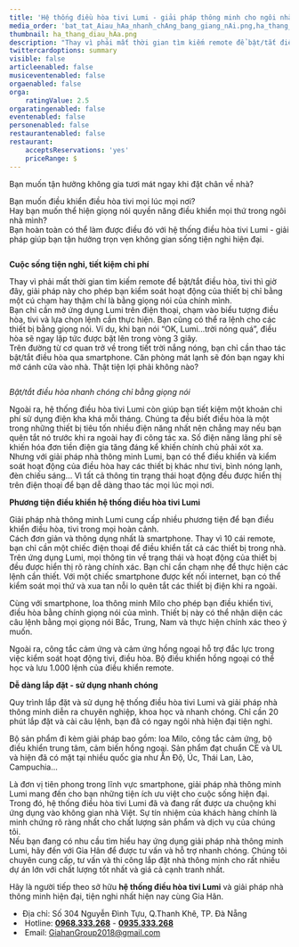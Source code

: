 ```yaml
---
title: 'Hệ thống điều hòa tivi Lumi - giải pháp thông minh cho ngôi nhà của bạn'
media_order: 'bat_tat_Aiau_hAa_nhanh_chAng_bang_giang_nAi.png,ha_thang_diau_hAa.png'
thumbnail: ha_thang_diau_hAa.png
description: "Thay vì phải mất thời gian tìm kiếm remote để bật/tắt điều hòa, tivi thì giờ đây, giải pháp này cho phép bạn kiểm soát hoạt động của thiết bị chỉ bằng một cú chạm hay thậm chí là bằng giọng nói của chính mình. \r\nBạn chỉ cần mở ứng dụng Lumi trên điện thoại, chạm vào biểu tượng điều hòa, tivi và lựa chọn lệnh cần thực hiện."
twittercardoptions: summary
visible: false
articleenabled: false
musiceventenabled: false
orgaenabled: false
orga:
    ratingValue: 2.5
orgaratingenabled: false
eventenabled: false
personenabled: false
restaurantenabled: false
restaurant:
    acceptsReservations: 'yes'
    priceRange: $
---
```


<p>Bạn muốn tận hưởng kh&ocirc;ng gia tươi m&aacute;t ngay khi đặt ch&acirc;n về nh&agrave;?&nbsp;</p>
<p>Bạn muốn điều khiển điều h&ograve;a tivi mọi l&uacute;c mọi nơi?<br />Hay bạn muốn thể hiện giọng n&oacute;i quyền năng điều khiển mọi thứ trong ng&ocirc;i nh&agrave; m&igrave;nh?<br />Bạn ho&agrave;n to&agrave;n c&oacute; thể l&agrave;m được điều đ&oacute; với hệ thống điều h&ograve;a tivi Lumi - giải ph&aacute;p gi&uacute;p bạn tận hưởng trọn vẹn kh&ocirc;ng gian sống tiện nghi hiện đại.</p>
<p><img src="/newv1/tu-van-giai-phap/he-thong-dieu-hoa-tivi-lumi-giai-phap-thong-minh-cho-ngoi-nha-cua-ban/ha_thang_diau_hAa.png" alt="" /></p>
<p><strong>Cuộc sống tiện nghi, tiết kiệm chi ph&iacute;</strong></p>
<p>Thay v&igrave; phải mất thời gian t&igrave;m kiếm remote để bật/tắt điều h&ograve;a, tivi th&igrave; giờ đ&acirc;y, giải ph&aacute;p n&agrave;y cho ph&eacute;p bạn kiểm so&aacute;t hoạt động của thiết bị chỉ bằng một c&uacute; chạm hay thậm ch&iacute; l&agrave; bằng giọng n&oacute;i của ch&iacute;nh m&igrave;nh.&nbsp;<br />Bạn chỉ cần mở ứng dụng Lumi tr&ecirc;n điện thoại, chạm v&agrave;o biểu tượng điều h&ograve;a, tivi v&agrave; lựa chọn lệnh cần thực hiện. Bạn cũng c&oacute; thể ra lệnh cho c&aacute;c thiết bị bằng giọng n&oacute;i. V&iacute; dụ, khi bạn n&oacute;i &ldquo;OK, Lumi...trời n&oacute;ng qu&aacute;&rdquo;, điều h&ograve;a sẽ ngay lập tức được bật l&ecirc;n trong v&ograve;ng 3 gi&acirc;y.&nbsp;<br />Tr&ecirc;n đường từ cơ quan trở về trong tiết trời nắng n&oacute;ng, bạn chỉ cần thao t&aacute;c bật/tắt điều h&ograve;a qua smartphone. Căn ph&ograve;ng m&aacute;t lạnh sẽ đ&oacute;n bạn ngay khi mở c&aacute;nh cửa v&agrave;o nh&agrave;. Thật tiện lợi phải kh&ocirc;ng n&agrave;o?</p>
<p><img src="/newv1/tu-van-giai-phap/he-thong-dieu-hoa-tivi-lumi-giai-phap-thong-minh-cho-ngoi-nha-cua-ban/bat_tat_Aiau_hAa_nhanh_chAng_bang_giang_nAi.png" alt="" /></p>
<p><em>Bật/tắt điều h&ograve;a nhanh ch&oacute;ng chỉ bằng giọng n&oacute;i</em></p>
<p>Ngo&agrave;i ra, hệ thống điều h&ograve;a tivi Lumi c&ograve;n gi&uacute;p bạn tiết kiệm một khoản chi ph&iacute; sử dụng điện kha kh&aacute; mỗi th&aacute;ng. Ch&uacute;ng ta đều biết điều h&ograve;a l&agrave; một trong những thiết bị ti&ecirc;u tốn nhiều điện năng nhất n&ecirc;n chẳng may nếu bạn qu&ecirc;n tắt n&oacute; trước khi ra ngo&agrave;i hay đi c&ocirc;ng t&aacute;c xa. Số điện năng l&atilde;ng ph&iacute; sẽ khiến h&oacute;a đơn tiền điện gia tăng đ&aacute;ng kể khiến ch&iacute;nh chủ phải x&oacute;t xa. Nhưng với giải ph&aacute;p nh&agrave; th&ocirc;ng minh Lumi, bạn c&oacute; thể điều khiển v&agrave; kiểm so&aacute;t hoạt động của điều h&ograve;a hay c&aacute;c thiết bị kh&aacute;c như tivi, b&igrave;nh n&oacute;ng lạnh, đ&egrave;n chiếu s&aacute;ng... V&igrave; tất cả th&ocirc;ng tin trạng th&aacute;i hoạt động đều được hiển thị tr&ecirc;n điện thoại để bạn dễ d&agrave;ng thao t&aacute;c mọi l&uacute;c mọi nơi.</p>
<p><strong>Phương tiện điều khiển hệ thống điều h&ograve;a tivi Lumi</strong></p>
<p>Giải ph&aacute;p nh&agrave; th&ocirc;ng minh Lumi cung cấp nhiều phương tiện để bạn điều khiển điều h&ograve;a, tivi trong mọi ho&agrave;n cảnh.&nbsp;<br />C&aacute;ch đơn giản v&agrave; th&ocirc;ng dụng nhất l&agrave; smartphone. Thay v&igrave; 10 c&aacute;i remote, bạn chỉ cần một chiếc điện thoại để điều khiển tất cả c&aacute;c thiết bị trong nh&agrave;. Tr&ecirc;n ứng dụng Lumi, mọi th&ocirc;ng tin về trạng th&aacute;i v&agrave; hoạt động của thiết bị đều được hiển thị r&otilde; r&agrave;ng ch&iacute;nh x&aacute;c. Bạn chỉ cần chạm nhẹ để thực hiện c&aacute;c lệnh cần thiết. Với một chiếc smartphone được kết nối internet, bạn c&oacute; thể kiểm so&aacute;t mọi thứ v&agrave; xua tan nỗi lo qu&ecirc;n tắt c&aacute;c thiết bị điện khi ra ngo&agrave;i.</p>
<p>C&ugrave;ng với smartphone, loa th&ocirc;ng minh Milo cho ph&eacute;p bạn điều khiển tivi, điều h&ograve;a bằng ch&iacute;nh giọng n&oacute;i của m&igrave;nh. Thiết bị n&agrave;y c&oacute; thể nhận diện c&aacute;c c&acirc;u lệnh bằng mọi giọng n&oacute;i Bắc, Trung, Nam v&agrave; thực hiện ch&iacute;nh x&aacute;c theo &yacute; muốn.</p>
<p>Ngo&agrave;i ra, c&ocirc;ng tắc cảm ứng v&agrave; cảm ứng hồng ngoại hỗ trợ đắc lực trong việc kiểm so&aacute;t hoạt động tivi, điều h&ograve;a. Bộ điều khiển hồng ngoại c&oacute; thể học v&agrave; lưu 1.000 lệnh của điều khiển remote.</p>
<p><strong>Dễ d&agrave;ng lắp đặt - sử dụng nhanh ch&oacute;ng</strong></p>
<p>Quy tr&igrave;nh lắp đặt v&agrave; sử dụng hệ thống điều h&ograve;a tivi Lumi v&agrave; giải ph&aacute;p nh&agrave; th&ocirc;ng minh diễn ra chuy&ecirc;n nghiệp, khoa học v&agrave; nhanh ch&oacute;ng. Chỉ cần 20 ph&uacute;t lắp đặt v&agrave; c&agrave;i c&acirc;u lệnh, bạn đ&atilde; c&oacute; ngay ng&ocirc;i nh&agrave; hiện đại tiện nghi.</p>
<p>Bộ sản phẩm đi k&egrave;m giải ph&aacute;p bao gồm: loa Milo, c&ocirc;ng tắc cảm ứng, bộ điều khiển trung t&acirc;m, cảm biến hồng ngoại. Sản phẩm đạt chuẩn CE v&agrave; UL v&agrave; hiện đ&atilde; c&oacute; mặt tại nhiều quốc gia như Ấn Độ, &Uacute;c, Th&aacute;i Lan, L&agrave;o, Campuchia...</p>
<p>L&agrave; đơn vị ti&ecirc;n phong trong lĩnh vực smartphone, giải ph&aacute;p nh&agrave; th&ocirc;ng minh Lumi mang đến cho bạn những tiện &iacute;ch ưu việt cho cuộc sống hiện đại. Trong đ&oacute;, hệ thống điều h&ograve;a tivi Lumi đ&atilde; v&agrave; đang rất được ưa chuộng khi ứng dụng v&agrave;o kh&ocirc;ng gian nh&agrave; Việt. Sự t&iacute;n nhiệm của kh&aacute;ch h&agrave;ng ch&iacute;nh l&agrave; minh chứng r&otilde; r&agrave;ng nhất cho chất lượng sản phẩm v&agrave; dịch vụ của ch&uacute;ng t&ocirc;i.&nbsp;<br />Nếu bạn đang c&oacute; nhu cầu t&igrave;m hiểu hay ứng dụng giải ph&aacute;p nh&agrave; th&ocirc;ng minh Lumi, h&atilde;y đến với Gia H&acirc;n để được tư vấn v&agrave; hỗ trợ nhanh ch&oacute;ng. Ch&uacute;ng t&ocirc;i chuy&ecirc;n cung cấp, tư vấn v&agrave; thi c&ocirc;ng lắp đặt nh&agrave; th&ocirc;ng minh cho rất nhiều dự &aacute;n lớn với chất lượng tốt nhất v&agrave; gi&aacute; cả cạnh tranh nhất.</p>
<p>H&atilde;y l&agrave; người tiếp theo sở hữu&nbsp;<strong>hệ thống điều h&ograve;a tivi Lumi</strong>&nbsp;v&agrave; giải ph&aacute;p nh&agrave; th&ocirc;ng minh hiện đại, tiện nghi nhất hiện nay c&ugrave;ng Gia H&acirc;n.</p>
<ul class="list-menu">
<li>Địa chỉ:&nbsp;<span class="foo-detail foo-address">Số 304 Nguyễn Đ&igrave;nh Tựu, Q.Thanh Kh&ecirc;, TP. Đ&agrave; Nẵng</span></li>
<li>&nbsp;Hotline:&nbsp;<span class="foo-detail"><strong><a href="tel:0968333268">0968.333.268</a></strong>&nbsp;-&nbsp;<strong><a href="tel:0935333268">0935.333.268</a></strong></span></li>
<li>&nbsp;Email:&nbsp;<span class="foo-detail"><a href="mailto:GiahanGroup2018@gmail.com">GiahanGroup2018@gmail.com</a></span></li>
</ul>